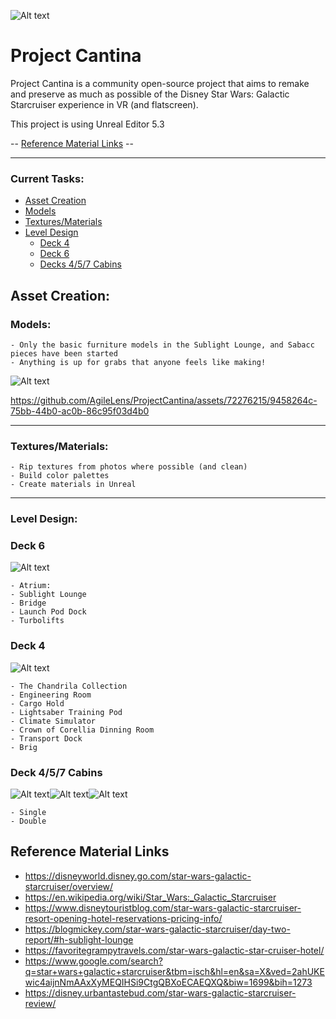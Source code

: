 ![Alt text](docs/logo.png?raw=true)

# Project Cantina

Project Cantina is a community open-source project that aims to remake and preserve as much as possible of the Disney Star Wars: Galactic Starcruiser experience in VR (and flatscreen).

This project is using Unreal Editor 5.3

-- [Reference Material Links](#reference-material-links) --
___
### Current Tasks:

- [Asset Creation](#asset-creation)
- [Models](#models)
- [Textures/Materials](#texturesmaterials)
- [Level Design](#level-design)
    - [Deck 4](#deck-4)
    - [Deck 6](#deck-6)
    - [Decks 4/5/7 Cabins](#deck-457-cabins)

## Asset Creation:
### Models:
    - Only the basic furniture models in the Sublight Lounge, and Sabacc pieces have been started
    - Anything is up for grabs that anyone feels like making!
    
![Alt text](docs/assets.png?raw=true)

https://github.com/AgileLens/ProjectCantina/assets/72276215/9458264c-75bb-44b0-ac0b-86c95f03d4b0


    
    
___
### Textures/Materials:
    - Rip textures from photos where possible (and clean)
    - Build color palettes
    - Create materials in Unreal

___
### Level Design:

### Deck 6
![Alt text](docs/deck-6.png?raw=true)

    - Atrium:
    - Sublight Lounge
    - Bridge
    - Launch Pod Dock
    - Turbolifts

### Deck 4
![Alt text](docs/deck-4.png?raw=true)

    - The Chandrila Collection
    - Engineering Room
    - Cargo Hold
    - Lightsaber Training Pod
    - Climate Simulator
    - Crown of Corellia Dinning Room
    - Transport Dock
    - Brig

### Deck 4/5/7 Cabins
![Alt text](docs/deck-4-cabins.png?raw=true)![Alt text](docs/deck-5-cabins.png?raw=true)![Alt text](docs/deck-7-cabins.png?raw=true)

    - Single
    - Double

## Reference Material Links
- https://disneyworld.disney.go.com/star-wars-galactic-starcruiser/overview/
- https://en.wikipedia.org/wiki/Star_Wars:_Galactic_Starcruiser
- https://www.disneytouristblog.com/star-wars-galactic-starcruiser-resort-opening-hotel-reservations-pricing-info/
- https://blogmickey.com/star-wars-galactic-starcruiser/day-two-report/#h-sublight-lounge
- https://favoritegrampytravels.com/star-wars-galactic-star-cruiser-hotel/
- https://www.google.com/search?q=star+wars+galactic+starcruiser&tbm=isch&hl=en&sa=X&ved=2ahUKEwic4aijnNmAAxXyMEQIHSi9CtgQBXoECAEQXQ&biw=1699&bih=1273
- https://disney.urbantastebud.com/star-wars-galactic-starcruiser-review/
